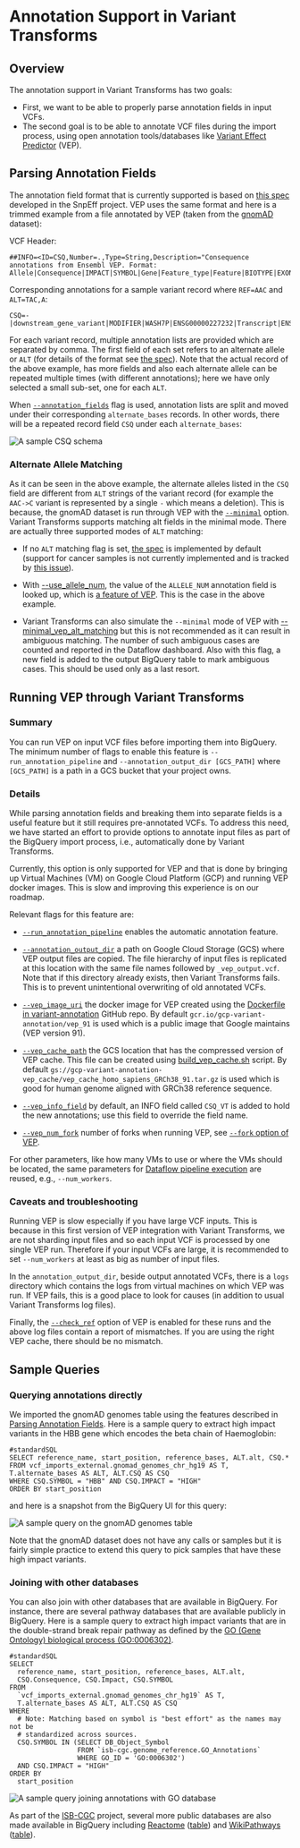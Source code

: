 # Annotation Support in Variant Transforms

## Overview

The annotation support in Variant Transforms has two goals:
* First, we want to be able to properly parse annotation fields in input VCFs.
* The second goal is to be able to annotate VCF files during the import process,
using open annotation tools/databases like
[Variant Effect Predictor](http://ensembl.org/info/docs/tools/vep/index.html)
(VEP).

## Parsing Annotation Fields

The annotation field format that is currently supported is based on
[this spec](http://snpeff.sourceforge.net/VCFannotationformat_v1.0.pdf)
developed in the SnpEff project. VEP uses the same format and here is a trimmed
example from a file annotated by VEP (taken from the
[gnomAD](http://gnomad.broadinstitute.org/) dataset):

VCF Header:
```
##INFO=<ID=CSQ,Number=.,Type=String,Description="Consequence annotations from Ensembl VEP. Format: Allele|Consequence|IMPACT|SYMBOL|Gene|Feature_type|Feature|BIOTYPE|EXON|INTRON|ALLELE_NUM|...>
```
Corresponding annotations for a sample variant record where `REF=AAC` and
`ALT=TAC,A`:
```
CSQ=-|downstream_gene_variant|MODIFIER|WASH7P|ENSG00000227232|Transcript|ENST00000423562|unprocessed_pseudogene|||2,...,T|upstream_gene_variant|MODIFIER|DDX11L1|ENSG00000223972|Transcript|ENST00000518655|transcribed_unprocessed_pseudogene|||1
```
For each variant record, multiple annotation lists are provided which are
separated by comma. The first field of each set refers to an alternate allele or
`ALT` (for details of the format see
[the spec](http://snpeff.sourceforge.net/VCFannotationformat_v1.0.pdf)).
Note that the actual record of the above example, has more fields and also each
alternate allele can be repeated multiple times (with different annotations);
here we have only selected a small sub-set, one for each `ALT`.

When [`--annotation_fields`](https://github.com/googlegenomics/gcp-variant-transforms/blob/c4659bba2cf577d64f15db5cd9f477d9ea2b51b0/gcp_variant_transforms/options/variant_transform_options.py#L156)
flag is used, annotation lists are split and moved under
their corresponding `alternate_bases` records. In other words, there will be a
repeated record field `CSQ` under each `alternate_bases`:

![A sample CSQ schema](images/CSQ_schema.png)

### Alternate Allele Matching

As it can be seen in the above example, the alternate alleles listed in the
`CSQ` field are different from `ALT` strings of the variant record (for example
the `AAC->C` variant is represented by a single `-` which means a deletion).
This is because, the gnomAD dataset is run through VEP with the
[`--minimal`](http://useast.ensembl.org/info/docs/tools/vep/script/vep_options.html#opt_minimal)
option. Variant Transforms supports matching alt fields in the minimal mode. There are actually
three supported modes of `ALT` matching:

* If no `ALT` matching flag is set,
[the spec](http://snpeff.sourceforge.net/VCFannotationformat_v1.0.pdf) is
implemented by default (support for cancer samples is not currently implemented
and is tracked by
[this issue](https://github.com/googlegenomics/gcp-variant-transforms/issues/200)).

* With [--use_allele_num](https://github.com/googlegenomics/gcp-variant-transforms/blob/c4659bba2cf577d64f15db5cd9f477d9ea2b51b0/gcp_variant_transforms/options/variant_transform_options.py#L164),
the value of the `ALLELE_NUM` annotation field is looked up, which is
[a feature of VEP](http://useast.ensembl.org/info/docs/tools/vep/script/vep_options.html#opt_allele_number).
This is the case in the above example.

* Variant Transforms can also simulate the `--minimal` mode of VEP with
[--minimal_vep_alt_matching](https://github.com/googlegenomics/gcp-variant-transforms/blob/c4659bba2cf577d64f15db5cd9f477d9ea2b51b0/gcp_variant_transforms/options/variant_transform_options.py#L173)
but this is not recommended as it can result in ambiguous matching.
The number of such ambiguous cases are counted and reported in the Dataflow
dashboard. Also with this flag, a new field is added to the output BigQuery
table to mark ambiguous cases. This should be used only as a last resort.

## Running VEP through Variant Transforms

### Summary

You can run VEP on input VCF files before importing them into BigQuery. The
minimum number of flags to enable this feature is `--run_annotation_pipeline`
and `--annotation_output_dir [GCS_PATH]` where `[GCS_PATH]` is a path in a GCS
bucket that your project owns.


### Details

While parsing annotation fields and breaking them into separate fields is a
useful feature but it still requires pre-annotated VCFs. To address this need,
we have started an effort to provide options to annotate input files as part of
the BigQuery import process, i.e., automatically done by Variant Transforms.

Currently, this option is only supported for VEP and that is done by bringing up
Virtual Machines (VM) on Google Cloud Platform (GCP) and running VEP docker
images. This is slow and improving this experience is on our roadmap.

Relevant flags for this feature are:
* [`--run_annotation_pipeline`](https://github.com/googlegenomics/gcp-variant-transforms/blob/c4659bba2cf577d64f15db5cd9f477d9ea2b51b0/gcp_variant_transforms/options/variant_transform_options.py#L184)
enables the automatic annotation feature.

* [`--annotation_output_dir`](https://github.com/googlegenomics/gcp-variant-transforms/blob/c4659bba2cf577d64f15db5cd9f477d9ea2b51b0/gcp_variant_transforms/options/variant_transform_options.py#L190)
a path on Google Cloud Storage (GCS) where VEP output files are copied. The file
hierarchy of input files is replicated at this location with the same file names
followed by `_vep_output.vcf`. Note that if this directory already exists, then
Variant Transforms fails. This is to prevent unintentional overwriting of old
annotated VCFs.

* [`--vep_image_uri`](https://github.com/googlegenomics/gcp-variant-transforms/blob/c4659bba2cf577d64f15db5cd9f477d9ea2b51b0/gcp_variant_transforms/options/variant_transform_options.py#L196)
the docker image for VEP created using the
[Dockerfile in variant-annotation](https://github.com/googlegenomics/variant-annotation/tree/master/batch/vep)
GitHub repo. By default `gcr.io/gcp-variant-annotation/vep_91` is used which is
a public image that Google maintains (VEP version 91).

* [`--vep_cache_path`](https://github.com/googlegenomics/gcp-variant-transforms/blob/c4659bba2cf577d64f15db5cd9f477d9ea2b51b0/gcp_variant_transforms/options/variant_transform_options.py#L200)
the GCS location that has the compressed version of VEP cache. This file can be
created using
[build_vep_cache.sh](https://github.com/googlegenomics/variant-annotation/blob/master/batch/vep/build_vep_cache.sh)
script. By default `gs://gcp-variant-annotation-vep_cache/vep_cache_homo_sapiens_GRCh38_91.tar.gz`
is used which is good for human genome aligned with GRCh38 reference sequence.

* [`--vep_info_field`](https://github.com/googlegenomics/gcp-variant-transforms/blob/c4659bba2cf577d64f15db5cd9f477d9ea2b51b0/gcp_variant_transforms/options/variant_transform_options.py#L204)
by default, an INFO field called `CSQ_VT` is added to hold the new
annotations; use this field to override the field name.

* [`--vep_num_fork`](https://github.com/googlegenomics/gcp-variant-transforms/blob/c4659bba2cf577d64f15db5cd9f477d9ea2b51b0/gcp_variant_transforms/options/variant_transform_options.py#L208)
number of forks when running VEP, see [`--fork` option of VEP](ensembl.org/info/docs/tools/vep/script/vep_options.html#opt_fork).

For other parameters, like how many VMs to use or where the VMs should be
located, the same parameters for
[Dataflow pipeline execution](https://cloud.google.com/dataflow/pipelines/specifying-exec-params)
are reused, e.g., `--num_workers`.

### Caveats and troubleshooting

Running VEP is slow especially if you have large VCF inputs. This is because in
this first version of VEP integration with Variant Transforms, we are not
sharding input files and so each input VCF is processed by one single VEP run.
Therefore if your input VCFs are large, it is recommended to set `--num_workers`
at least as big as number of input files.

In the `annotation_output_dir`, beside output annotated VCFs, there is a `logs`
directory which contains the logs from virtual machines on which VEP was run.
If VEP fails, this is a good place to look for causes
(in addition to usual Variant Transforms log files).

Finally, the [`--check_ref`](https://ensembl.org/info/docs/tools/vep/script/vep_options.html#opt_check_ref)
option of VEP is enabled for these runs and the above log files contain a
report of mismatches. If you are using the right VEP cache, there should be
no mismatch.


## Sample Queries

### Querying annotations directly

We imported the gnomAD genomes table using the features described in
[Parsing Annotation Fields](#parsing-annotation-fields). Here is a sample
query to extract high impact variants in the HBB gene which encodes the beta
chain of Haemoglobin:
```
#standardSQL
SELECT reference_name, start_position, reference_bases, ALT.alt, CSQ.*
FROM vcf_imports_external.gnomad_genomes_chr_hg19 AS T, T.alternate_bases AS ALT, ALT.CSQ AS CSQ
WHERE CSQ.SYMBOL = "HBB" AND CSQ.IMPACT = "HIGH"
ORDER BY start_position
```

and here is a snapshot from the BigQuery UI for this query:

![A sample query on the gnomAD genomes table](images/gnomAD_HBB_query.png)

Note that the gnomAD dataset does not have any calls or samples but it is fairly
simple practice to extend this query to pick samples that have these high impact
variants.

<!-- TODO(bashir): Add some interpretation of these variants, e.g., with
reference to sickle-cell and thalassemia. This needs to be done using other
fields to extract phenotype information from other databases. -->

### Joining with other databases

You can also join with other databases that are available in BigQuery.
For instance, there are several pathway databases that are available publicly in
BigQuery. Here is a sample query to extract high impact variants that are in
the double-strand break repair pathway as defined by the
[GO (Gene Ontology) biological process (GO:0006302)](http://amigo.geneontology.org/amigo/term/GO:0006302).

```
#standardSQL
SELECT
  reference_name, start_position, reference_bases, ALT.alt,
  CSQ.Consequence, CSQ.Impact, CSQ.SYMBOL
FROM
  `vcf_imports_external.gnomad_genomes_chr_hg19` AS T,
  T.alternate_bases AS ALT, ALT.CSQ AS CSQ
WHERE
  # Note: Matching based on symbol is "best effort" as the names may not be
  # standardized across sources.
  CSQ.SYMBOL IN (SELECT DB_Object_Symbol
                 FROM `isb-cgc.genome_reference.GO_Annotations`
                 WHERE GO_ID = 'GO:0006302')
  AND CSQ.IMPACT = "HIGH"
ORDER BY
  start_position
```

![A sample query joining annotations with GO database](images/gnomAD_GO_0006302.png)

As part of the [ISB-CGC](https://isb-cgc.appspot.com/) project, several more
public databases are also made available in BigQuery including
[Reactome](https://reactome.org/)
([table](https://bigquery.cloud.google.com/table/isb-cgc:genome_reference.Ensembl2Reactome?tab=details))
and [WikiPathways](https://www.wikipathways.org)
([table](https://bigquery.cloud.google.com/table/isb-cgc:QotM.WikiPathways_20170425_Annotated?tab=details)).

